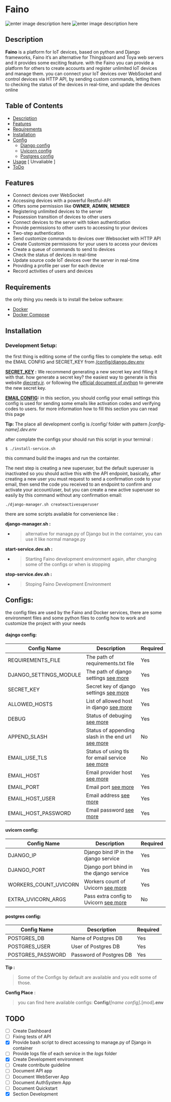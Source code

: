

# Faino 
![enter image description here](https://img.shields.io/badge/License-GPL--3.0-green) ![enter image description here](https://img.shields.io/github/commit-activity/y/bigsbug/faino)

## Description
 **Faino** is a platform for IoT devices, based on python and Django frameworks, Faino it’s an alternative for Thingsboard and Toya web servers and it provides some exciting feature.
with the Faino you can provide a platform for others to create accounts and register unlimited IoT devices and manage them. you can connect your IoT devices over WebSocket and control devices via HTTP API, by sending custom commands, letting them to checking the status of the devices in real-time, and update the devices online

## Table of Contents
 - [Description](#description)
 -  [Features](#features)
 - [Requirements](#requirements)
 -  [Installation](#installation) 
 - [Config](#configs)
	- [Django config](#dajngo-config)
	- [Uvicorn config](#uvicorn-config)
	- [Postgres config](#postgres-config)
 -  [Usage](#usage) [ Unvaliable ]
 -  [ToDo](#todo)

## Features
 - Connect devices over WebSocket
 - Accessing devices with a powerful Restful-API
 - Offers some permission like **OWNER**, **ADMIN**, **MEMBER**
 - Registering unlimited devices to the server
 - Possession transition of devices to other users
 - Connect devices to the server with token authentication
 - Provide permissions to other users to accessing to your devices
 - Two-step authentication
 - Send customize commands to devices over Websocket with HTTP API
 - Create Customize permissions for your users to access your devices
 - Create a queue of commands to send to devices
 - Check the status of devices in real-time
 - Update source code IoT devices over the server in real-time
 - Providing a profile per user for each device
 - Record activities of users and devices
 ## Requirements
the only thing you needs is to install the below software:
 - [Docker](https://docs.docker.com/get-docker/)
 - [Docker Compose](https://docs.docker.com/compose/install/)

 ## Installation

### Development Setup:
the first thing is editing some of the config files to complete the setup. edit the EMAIL CONFIG and SECRET_KEY from [/config/django.dev.env](#dajngo-config)

**[SECRET_KEY](#dajngo-config) :**  We recommend generating a new secret key and filling it with that. how generate a secret key? the easiest way to generate is this website [djecrety.ir](https://djecrety.ir/).
or following the [official document of python](https://docs.python.org/3/library/secrets.html) to generate the new secret key.

**[EMAIL CONFIG](#dajngo-config):** in this section, you should config your email settings this config is used for sending some emails like activation codes and verifying codes to users. for more information how to fill this section you can read this page

**Tip:** The place all development config is /config/ folder with pattern *[config-name].dev.env*

after complate the configs your should run this script in your terminal :

    $ ./install-service.sh
this command build the images and run the containter. 

The next step is creating a new superuser, but the default superuser is inactivated so you should active this with the API endpoint, basically, after creating a new user you must request to send a confirmation code to your email, then send the code you received to an endpoint to confirm and activate your account/user,
but you can create a new active superuser so easily by this command without any confirmation email:

    ./django-manager.sh createactivesuperuser

there are some scripts available for convenience like :

**django-manager.sh :**
 - > alternative for manage.py of Django but in the container, you can use it like normal manage.py

**start-service.dev.sh :**
 - > Starting Faino development environment again, after changing some of the configs or when is stopping

**stop-service.dev.sh :**
 - > Stoping Faino Development Environment



## Configs:
 the config files are used by the Faino and Docker services, there are some environment files and some python files to config how to work and customize the project with your needs
 
 #### dajngo config:
|Config Name|Description|Required|
|--|--|--|
|REQUIREMENTS_FILE|The path of requirements.txt file |Yes
|DJANGO_SETTINGS_MODULE|The path of django settings [see more](https://docs.djangoproject.com/en/4.0/topics/settings/#envvar-DJANGO_SETTINGS_MODULE)|Yes
|SECRET_KEY|Secret key of django settings [see more](https://docs.djangoproject.com/en/4.0/ref/settings/#secret-key)|Yes
|ALLOWED_HOSTS|List of allowed host in django [see more](https://docs.djangoproject.com/en/4.0/ref/settings/#allowed-hosts)|Yes
|DEBUG|Status of debuging [see more](https://docs.djangoproject.com/en/4.0/ref/settings/#debug)|Yes
|APPEND_SLASH|Status of appending slash in the end url [see more](https://docs.djangoproject.com/en/4.0/ref/settings/#append-slash)|No
|EMAIL_USE_TLS|Status of using tls for email service [see more](https://docs.djangoproject.com/en/4.0/ref/settings/#email-use-tls)|No
|EMAIL_HOST|Email provider host [see more](https://docs.djangoproject.com/en/4.0/ref/settings/#email-host)|Yes
|EMAIL_PORT|Email port [see more](https://docs.djangoproject.com/en/4.0/ref/settings/#email-port)|Yes
|EMAIL_HOST_USER|Email address [see more](https://docs.djangoproject.com/en/4.0/ref/settings/#email-host-user)|Yes
|EMAIL_HOST_PASSWORD|Email password [see more](https://docs.djangoproject.com/en/4.0/ref/settings/#email-host-password)|Yes

#### uvicorn config:
|Config Name|Description|Required|
|--|--|--|
|DJANGO_IP|Django bind IP in the django service|Yes
|DJANGO_PORT|Django port bhind in the django service|Yes
|WORKERS_COUNT_UVICORN|Workers count of Uvicorn [see more](https://www.uvicorn.org/settings/#production)|Yes
|EXTRA_UVICORN_ARGS|Pass extra config to Uvicorn [see more](https://www.uvicorn.org/settings/)|No

#### postgres config:
|Config Name|Description|Required|
|--|--|--|
|POSTGRES_DB|Name of Postgres DB|Yes
|POSTGRES_USER|User of Postgres DB|Yes
|POSTGRES_PASSWORD|Password of Postgres DB|Yes


**Tip  :**
>Some of the Configs by default are available and you edit some of those.

**Config Place** :
>you can find here available configs: **Config/***[name config]****.***[mod]**.env**

## TODO

 - [ ] Create Dashboard
 - [ ] Fixing tests of API
 - [x] Provide bash script to direct accessing to manage.py of Django in container
 - [ ] Provide logs file of each service in the *logs* folder
 - [x] Create Development environment
 - [ ] Create contribute guideline
 - [ ] Document API app
 - [ ] Document WebServer App
 - [ ] Document AuthSystem App
 - [ ] Document Quickstart
 - [x] Section Development
